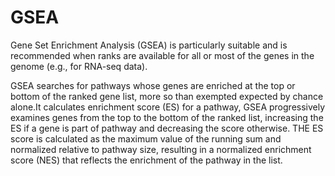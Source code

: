 # GSEA

Gene Set Enrichment Analysis (GSEA) is particularly suitable and is recommended when ranks are available for all or most of the genes in the genome (e.g., for RNA-seq data).

GSEA searches for pathways whose genes are enriched at the top or bottom of the ranked gene list, more so than exempted expected by chance alone.It calculates enrichment score (ES) for a pathway, GSEA progressively examines genes from the top to the bottom of the ranked list, increasing the ES if a gene is part of pathway and decreasing the score otherwise. THE ES score is calculated as the maximum value of the running sum and normalized relative to pathway size, resulting in a normalized enrichment score (NES) that reflects the enrichment of the pathway in the list. 
